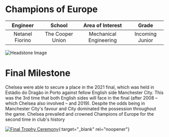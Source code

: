 ﻿# Champions of Europe

| **Engineer** | **School** | **Area of Interest** | **Grade** |
|:--:|:--:|:--:|:--:|
| Netanel Fiorino  | The Cooper Union | Mechanical Engineering | Incoming Junior

![Headstone Image](https://img.fifa.com/image/upload/t_s2/fvbhrg5b2zq8dszck6c8.jpg)
  
# Final Milestone
Chelsea were able to secure a place in the 2021 final, which was held in Estádio do Dragão in Porto against fellow English side Manchester City. This was the 3rd time that both English sides will face in the final (after 2008 – which Chelsea also involved – and 2019). Despite the odds being in Manchester City's favour and City dominated the possession throughout the game. Chelsea prevailed and crowned Champions of Europe for the second time in club's history

[![Final Trophy Ceremony](https://res.cloudinary.com/marcomontalbano/image/upload/v1623445682/video_to_markdown/images/youtube--0_JApYrQA_E-c05b58ac6eb4c4700831b2b3070cd403.jpg)](https://www.youtube.com/watch?v=0_JApYrQA_E "Final Trophy Ceremony"){:target="_blank" rel="noopener"}

